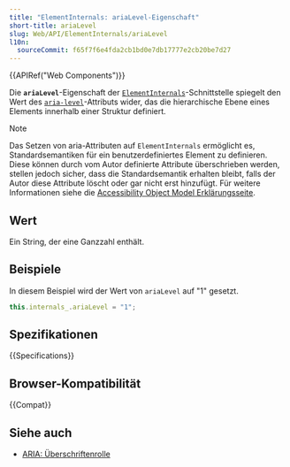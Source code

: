 ```yaml
---
title: "ElementInternals: ariaLevel-Eigenschaft"
short-title: ariaLevel
slug: Web/API/ElementInternals/ariaLevel
l10n:
  sourceCommit: f65f7f6e4fda2cb1bd0e7db17777e2cb20be7d27
---
```


{{APIRef("Web Components")}}

Die **`ariaLevel`**-Eigenschaft der [`ElementInternals`](/de/docs/Web/API/ElementInternals)-Schnittstelle spiegelt den Wert des [`aria-level`](/de/docs/Web/Accessibility/ARIA/Reference/Attributes/aria-level)-Attributs wider, das die hierarchische Ebene eines Elements innerhalb einer Struktur definiert.

> [!NOTE]
> Das Setzen von aria-Attributen auf `ElementInternals` ermöglicht es, Standardsemantiken für ein benutzerdefiniertes Element zu definieren. Diese können durch vom Autor definierte Attribute überschrieben werden, stellen jedoch sicher, dass die Standardsemantik erhalten bleibt, falls der Autor diese Attribute löscht oder gar nicht erst hinzufügt. Für weitere Informationen siehe die [Accessibility Object Model Erklärungsseite](https://wicg.github.io/aom/explainer.html#default-semantics-for-custom-elements-via-the-elementinternals-object).

## Wert

Ein String, der eine Ganzzahl enthält.

## Beispiele

In diesem Beispiel wird der Wert von `ariaLevel` auf "1" gesetzt.

```js
this.internals_.ariaLevel = "1";
```

## Spezifikationen

{{Specifications}}

## Browser-Kompatibilität

{{Compat}}

## Siehe auch

- [ARIA: Überschriftenrolle](/de/docs/Web/Accessibility/ARIA/Reference/Roles/heading_role)
